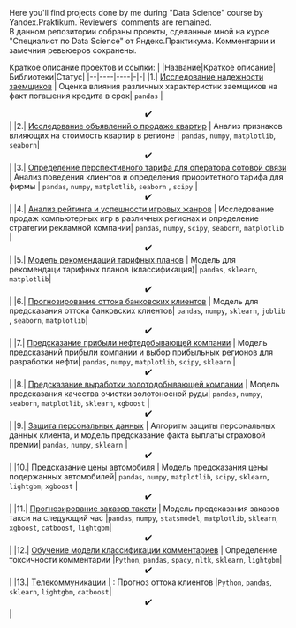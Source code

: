 Here you'll find projects done by me during "Data Science" course by Yandex.Praktikum. Reviewers' comments are remained.  
В данном репозитории собраны проекты, сделанные мной на курсе "Специалист по Data Science" от Яндекс.Практикума. Комментарии и замечния ревьюеров сохранены.

Краткое описание проектов и ссылки:
| |Название|Краткое описание|Библиотеки|Статус|
|--|----|----|-|-|
|1.| [Исследование надежности заемщиков](https://github.com/ratihkm/Yandex-DS/blob/main/bank_reliability_Scorer.ipynb) | Оценка влияния различных характеристик заемщиков на факт погашения кредита в срок| `pandas` |<center>✔️</center>|
|2.| [Исследование объявлений о продаже квартир](https://github.com/ratihkm/Yandex-DS/blob/main/apartment_price.ipynb) | Анализ признаков влияющих на стоимость квартир в регионе | `pandas`, `numpy`, `matplotlib`, `seaborn`|<center>✔️</center>|
|3.| [Определение перспективного тарифа для оператора сотовой связи](https://github.com/ratihkm/Yandex-DS/blob/main/best_tarif_determination.ipynb) | Анализ поведения клиентов и определения приоритетного тарифа для фирмы | `pandas`, `numpy`, `matplotlib`, `seaborn` , `scipy` |<center>✔️</center>|
|4.| [Анализ рейтинга и успешности игровых жанров](https://github.com/ratihkm/Yandex-DS/blob/main/game_industry.ipynb) | Исследование продаж компьютерных игр в различных регионах и определение стратегии рекламной компании| `pandas`, `numpy`, `scipy`, `seaborn`, `matplotlib` |<center>✔️</center>|
|5.| [Модель рекомендаций тарифных планов](https://github.com/ratihkm/Yandex-DS/blob/main/tarif_recommendation.ipynb) | Модель для рекомендаци тарифных планов (классификация)| `pandas`, `sklearn`, `matplotlib`|<center>✔️</center>|
|6.| [Прогнозирование оттока банковских клиентов](https://github.com/ratihkm/Yandex-DS/blob/main/loss_of_clients.ipynb) | Модель для предсказания оттока банковских клиентов| `pandas`, `numpy`, `sklearn`, `joblib` , `seaborn`, `matplotlib`|<center>✔️</center>|
|7.| [Предсказание прибыли нефтедобывающей компании](https://github.com/ratihkm/Yandex-DS/blob/main/oil_region_selection.ipynb) | Модель предсказаний прибыли компании и выбор прибыльных регионов для разработки нефти| `pandas`, `numpy`, `matplotlib`, `scipy`, `sklearn` |<center>✔️</center>|
|8.| [Предсказание выработки золотодобывающей компании](https://github.com/ratihkm/Yandex-DS/blob/main/gold_recovery.ipynb) | Модель предсказания качества очистки золотоносной руды| `pandas`, `numpy`, `seaborn`, `matplotlib`, `sklearn`, `xgboost` |<center>✔️</center>|
|9.| [Защита персональных данных](https://github.com/ratihkm/Yandex-DS/blob/main/data_security.ipynb) | Алгоритм защиты персональных данных клиента, и модель предсказание факта выплаты страховой премии| `pandas`, `numpy`, `sklearn` |<center>✔️</center>|
|10.| [Предсказание цены автомобиля](https://github.com/ratihkm/Yandex-DS/blob/main/car_price_suggestion.ipynb) | Модель предсказания цены подержанных автомобилей| `pandas`, `numpy`, `matplotlib`, `scipy`, `sklearn`, `lightgbm`, `xgboost` |<center>✔️</center>| 
|11.| [Прогнозирование заказов таксти](https://github.com/ratihkm/Yandex-DS/blob/main/taxi_forecast.ipynb) | Модель предсказания заказов такси на следующий час |`pandas`, `numpy`, `statsmodel`, `matplotlib`, `sklearn`, `xgboost`, `catboost`, `lightgbm`|<center>✔️</center>| 
|12.| [Обучение модели классификации комментариев](https://github.com/ratihkm/Yandex-DS/blob/main/nlp_comment_sorting.ipynb) | Определение токсичности комментарии |`Python`, `pandas`, `spacy`, `nltk`, `sklearn`, `lightgbm`|<center>✔️</center>| 
|13.| [Tелекоммуникации ](https://github.com/ratihkm/Yandex-DS/blob/main/сlient_loss_final_project.ipynb) | : Прогноз оттока клиентов |`Python`, `pandas`, `sklearn`, `lightgbm`, `catboost`|<center>✔️</center>|

